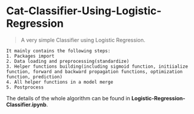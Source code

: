 # Cat-Classifier-Using-Logistic-Regression

> A very simple Classifier using Logistic Regression.

```
It mainly contains the following steps:  
1. Packages import  
2. Data loading and preprocessing(standardize)  
3. Helper functions building(including sigmoid function, initiialize function, forward and backward propagation functions, optimization function, prediction)  
4. All helper functions in a model merge  
5. Postprocess
```

The details of the whole algorithm can be found in **Logistic-Regression-Classifier.ipynb**.